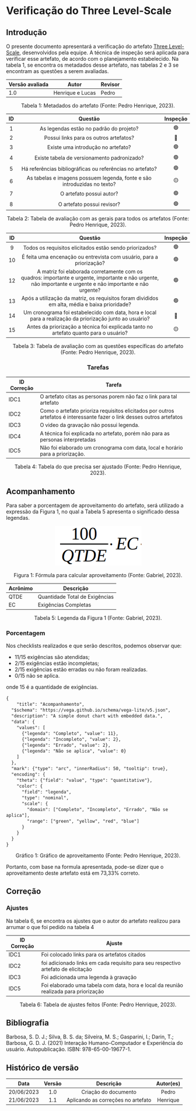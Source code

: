 # Verificação do Three Level-Scale

## Introdução

O presente documento apresentará a verificação do artefato [Three Level-Scale](../../elicitacao/threeLevelScale.md), desenvolvidos pela equipe. A técnica de inspeção será aplicada para verificar esse artefato, de acordo com o planejamento estabelecido. Na tabela 1, se encontra os metadados desse artefato, nas tabelas 2 e 3 se encontram as questões a serem avaliadas.

<center>

| Versão avaliada | Autor            | Revisor |
| ---------------- | ---------------- | ------- |
| 1.0              | Henrique e Lucas | Pedro   |

</center>

<div style="text-align: center">
<p> Tabela 1: Metadados do artefato (Fonte: Pedro Henrique, 2023). </p>
</div>

| ID |                                 Questão                                 | Inspeção |
| :-: | :-----------------------------------------------------------------------: | :--------: |
| 1 |                 As legendas estão no padrão do projeto?                 |     🟢     |
| 2 |                  Possui links para os outros artefatos?                  |     🔴     |
| 3 |                   Existe uma introdução no artefato?                   |     🟢     |
| 4 |                Existe tabela de versionamento padronizado?                |     🟢     |
| 5 |      Há referências bibliográficas ou referências no artefato?      |     🟢     |
| 6 | As tabelas e imagens possuem legenda, fonte e são introduzidas no texto? |     🟡     |
| 7 |                         O artefato possui autor?                         |     🟢     |
| 8 |                        O artefato possui revisor?                        |     🟢     |

<div style="text-align: center">
<p> Tabela 2: Tabela de avaliação com as gerais para todos os artefatos (Fonte: Pedro Henrique, 2023). </p>
</div>

| ID |                                                                             Questão                                                                             | Inspeção |
| :-: | :---------------------------------------------------------------------------------------------------------------------------------------------------------------: | :--------: |
| 9 |                                                     Todos os requisitos elicitados estão sendo priorizados?                                                     |     🟢     |
| 10 |                                            É feita uma encenação ou entrevista com usuário, para a priorização?                                            |     🟢     |
| 12 | A matriz foi elaborada corretamente com os quadros: importante e urgente, importante e não urgente, não importante e urgente e não importante e não urgente? |     🟢     |
| 13 |                                 Após a utilização da matriz, os requisitos foram divididos em alta, média e baixa prioridade?                                 |     🟢     |
| 14 |                           Um cronograma foi estabelecido com data, hora e local para a realização da priorização junto ao usuário?                           |     🔴     |
| 15 |                                     Antes da priorização a técnica foi explicada tanto no artefato quanto para o usuário?                                     |     🟡     |

<div style="text-align: center">
<p> Tabela 3: Tabela de avaliação com as questões específicas do artefato (Fonte: Pedro Henrique, 2023). </p>
</div>

<center>

### Tarefas

| ID Correção | Tarefa                                                                                                                   |
| ------------- | ------------------------------------------------------------------------------------------------------------------------ |
| IDC1          | O artefato citas as personas porem não faz o link para tal artefato                                                     |
| IDC2          | Como o artefato prioriza requisitos elicitados por outros artefatos é interessante fazer o link desses outros artefatos |
| IDC3          | O video da gravação não possui legenda.                                                                               |
| IDC4          | A técnica foi explicada no artefato, porém não para as personas interpretadas                                         |
| IDC5          | Não foi elaborado um cronograma com data, local e horário para a priorização.                                        |

<div style="text-align: center">
<p> Tabela 4: Tabela do que precisa ser ajustado (Fonte: Pedro Henrique, 2023). </p>
</div>

</center>

## Acompanhamento

Para saber a porcentagem de aproveitamento do artefato, será utilizado a expressão da Figura 1, no qual a Tabela 5 apresenta o significado dessa legendas.

<div style="text-align: center">
<img src="../../../images/formulaCalculoAproveitamento.png"  alt="legenda da fórmula da figura 1"/>

<p> Figura 1: Fórmula para calcular aproveitamento (Fonte: Gabriel, 2023). </p>
</div>

<center>

| Acrônimo | Descrição                     |
| --------- | ------------------------------- |
| QTDE      | Quantidade Total de Exigências |
| EC        | Exigências Completas           |

<div style="text-align: center">
<p> Tabela 5: Legenda da Figura 1 (Fonte: Gabriel, 2023). </p>
</div>

</center>

### Porcentagem

Nos checklists realizados e que serão descritos, podemos observar que:

- 11/15 exigências são atendidas;
- 2/15 exigências estão incompletas;
- 2/15 exigências estão erradas ou não foram realizadas.
- 0/15 não se aplica.

onde 15 é a quantidade de exigências.

```vegalite
{
    "title": "Acompanhamento",
  "$schema": "https://vega.github.io/schema/vega-lite/v5.json",
  "description": "A simple donut chart with embedded data.",
  "data": {
    "values": [
      {"legenda": "Completo", "value": 11},
      {"legenda": "Incompleto", "value": 2},
      {"legenda": "Errado", "value": 2},
      {"legenda": "Não se aplica", "value": 0}
    ]
  },
  "mark": {"type": "arc", "innerRadius": 50, "tooltip": true},
  "encoding": {
    "theta": {"field": "value", "type": "quantitative"},
    "color": {
      "field": "legenda",
      "type": "nominal",
      "scale": {
        "domain": ["Completo", "Incompleto", "Errado", "Não se aplica"],
        "range": ["green", "yellow", "red", "blue"]
      }
    }
  }
}
```

<div style="text-align: center">
<p> Gráfico 1: Gráfico de aproveitamento (Fonte: Pedro Henrique, 2023). </p>
</div>

Portanto, com base na formula apresentada, pode-se dizer que o aproveitamento deste artefato está em 73,33% correto.

## Correção

### Ajustes

Na tabela 6, se encontra os ajustes que o autor do artefato realizou para arrumar o que foi pedido na tabela 4

| ID Correção | Ajuste                       |
| ------------- | ---------------------------- |
| IDC1          | Foi colocado links para os artefatos citados |
| IDC2          | foi adicionado links em cada requisito para seu respectivo artefato de elicitação       |
| IDC3          | Foi adicionada uma legenda à gravação          |
| IDC5          | Foi elaborado uma tabela com data, hora e local da reunião realizada para priorização |

<div style="text-align: center">
<p> Tabela 6: Tabela de ajustes feitos (Fonte: Pedro Henrique, 2023). </p>
</div>

</center>

## Bibliografia

Barbosa, S. D. J.; Silva, B. S. da; Silveira, M. S.; Gasparini, I.; Darin, T.; Barbosa, G. D. J. (2021) Interação Humano-Computador e Experiência do usuário. Autopublicação. ISBN: 978-65-00-19677-1.

## Histórico de versão

|    Data    | Versão |      Descrição      | Autor(es) |
| :--------: | :-----: | :--------------------: | :-------: |
| 20/06/2023 |   1.0   | Criação do documento |   Pedro   |
| 21/06/2023 |   1.1   | Aplicando as correções no artefato |   Henrique  |
